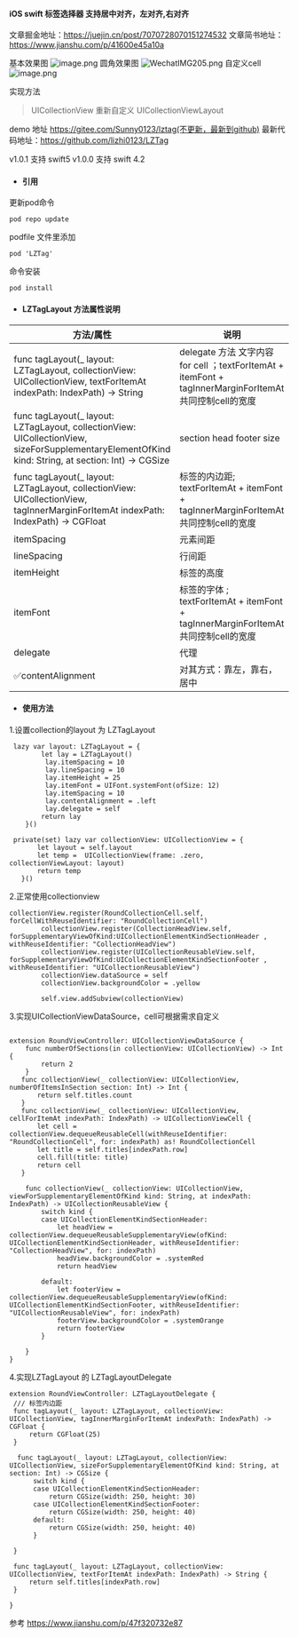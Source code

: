 #### iOS swift 标签选择器 支持居中对齐，左对齐,右对齐

文章掘金地址：https://juejin.cn/post/7070728070151274532
文章简书地址：https://www.jianshu.com/p/41600e45a10a

基本效果图
![image.png](https://upload-images.jianshu.io/upload_images/2384741-706fa275ee092897.png?imageMogr2/auto-orient/strip%7CimageView2/2/w/1240)
圆角效果图
![WechatIMG205.png](https://upload-images.jianshu.io/upload_images/2384741-efa55074a4439f2d.png?imageMogr2/auto-orient/strip%7CimageView2/2/w/1240)
自定义cell
![image.png](https://upload-images.jianshu.io/upload_images/2384741-dd06f21cfa1d013f.png?imageMogr2/auto-orient/strip%7CimageView2/2/w/1240)





实现方法
> UICollectionView 重新自定义 UICollectionViewLayout

demo 地址 https://gitee.com/Sunny0123/lztag(不更新，最新到github)
最新代码地址：https://github.com/lizhi0123/LZTag


v1.0.1 支持 swift5
v1.0.0 支持 swift 4.2


 - #### 引用
更新pod命令
```
pod repo update
```
podfile 文件里添加

```
pod 'LZTag'
```
命令安装
```
pod install
```
- #### LZTagLayout 方法属性说明
|  方法/属性   | 说明  |
|  ----  | ----  |
| func tagLayout(_ layout: LZTagLayout, collectionView: UICollectionView, textForItemAt indexPath: IndexPath) -> String  | delegate 方法  文字内容for cell ；textForItemAt  + itemFont + tagInnerMarginForItemAt 共同控制cell的宽度|
| func tagLayout(_ layout: LZTagLayout, collectionView: UICollectionView, sizeForSupplementaryElementOfKind kind: String, at section: Int) -> CGSize  | section head footer size |
| func tagLayout(_ layout: LZTagLayout, collectionView: UICollectionView, tagInnerMarginForItemAt indexPath: IndexPath) -> CGFloat  |  标签的内边距; textForItemAt  + itemFont + tagInnerMarginForItemAt 共同控制cell的宽度 |
| itemSpacing  | 元素间距 |
| lineSpacing  | 行间距 |
| itemHeight  | 标签的高度 |
| itemFont  | 标签的字体 ; textForItemAt  + itemFont + tagInnerMarginForItemAt 共同控制cell的宽度|
| delegate | 代理|
| ✅contentAlignment  | 对其方式：靠左，靠右，居中 |


- #### 使用方法
1.设置collection的layout 为 LZTagLayout
```
 lazy var layout: LZTagLayout = {
        let lay = LZTagLayout()
         lay.itemSpacing = 10
         lay.lineSpacing = 10
         lay.itemHeight = 25
         lay.itemFont = UIFont.systemFont(ofSize: 12)
         lay.itemSpacing = 10
         lay.contentAlignment = .left
         lay.delegate = self
        return lay
    }()

 private(set) lazy var collectionView: UICollectionView = {
       let layout = self.layout
       let temp =  UICollectionView(frame: .zero, collectionViewLayout: layout)
       return temp
   }()
```

2.正常使用collectionview
```
collectionView.register(RoundCollectionCell.self, forCellWithReuseIdentifier: "RoundCollectionCell")
        collectionView.register(CollectionHeadView.self, forSupplementaryViewOfKind:UICollectionElementKindSectionHeader , withReuseIdentifier: "CollectionHeadView")
        collectionView.register(UICollectionReusableView.self, forSupplementaryViewOfKind:UICollectionElementKindSectionFooter , withReuseIdentifier: "UICollectionReusableView")
        collectionView.dataSource = self
        collectionView.backgroundColor = .yellow
    
        self.view.addSubview(collectionView)
```
3.实现UICollectionViewDataSource，cell可根据需求自定义
```

extension RoundViewController: UICollectionViewDataSource {
    func numberOfSections(in collectionView: UICollectionView) -> Int {
        return 2
    }
   func collectionView(_ collectionView: UICollectionView, numberOfItemsInSection section: Int) -> Int {
       return self.titles.count
   }
   func collectionView(_ collectionView: UICollectionView, cellForItemAt indexPath: IndexPath) -> UICollectionViewCell {
       let cell = collectionView.dequeueReusableCell(withReuseIdentifier: "RoundCollectionCell", for: indexPath) as! RoundCollectionCell
       let title = self.titles[indexPath.row]
       cell.fill(title: title)
       return cell
   }
    
    func collectionView(_ collectionView: UICollectionView, viewForSupplementaryElementOfKind kind: String, at indexPath: IndexPath) -> UICollectionReusableView {
        switch kind {
        case UICollectionElementKindSectionHeader:
            let headView = collectionView.dequeueReusableSupplementaryView(ofKind: UICollectionElementKindSectionHeader, withReuseIdentifier: "CollectionHeadView", for: indexPath)
            headView.backgroundColor = .systemRed
            return headView
            
        default:
            let footerView = collectionView.dequeueReusableSupplementaryView(ofKind: UICollectionElementKindSectionFooter, withReuseIdentifier: "UICollectionReusableView", for: indexPath)
            footerView.backgroundColor = .systemOrange
            return footerView
        }
       
    }
}
```
4.实现LZTagLayout 的 LZTagLayoutDelegate
  ```
extension RoundViewController: LZTagLayoutDelegate {
   /// 标签内边距
   func tagLayout(_ layout: LZTagLayout, collectionView: UICollectionView, tagInnerMarginForItemAt indexPath: IndexPath) -> CGFloat {
       return CGFloat(25)
   }
   
    func tagLayout(_ layout: LZTagLayout, collectionView: UICollectionView, sizeForSupplementaryElementOfKind kind: String, at section: Int) -> CGSize {
        switch kind {
        case UICollectionElementKindSectionHeader:
            return CGSize(width: 250, height: 30)
        case UICollectionElementKindSectionFooter:
            return CGSize(width: 250, height: 40)
        default:
            return CGSize(width: 250, height: 40)
        }
       
   }
   
   func tagLayout(_ layout: LZTagLayout, collectionView: UICollectionView, textForItemAt indexPath: IndexPath) -> String {
       return self.titles[indexPath.row]
   }

}

```


参考 https://www.jianshu.com/p/47f320732e87
